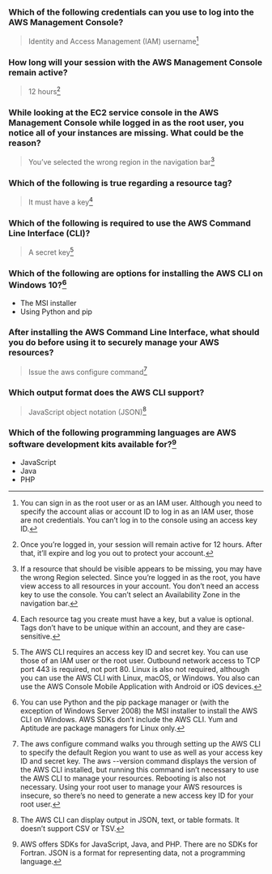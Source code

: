 ### Which of the following credentials can you use to log into the AWS Management Console?
>  Identity and Access Management (IAM) username[^1]

### How long will your session with the AWS Management Console remain active?
> 12 hours[^2]

### While looking at the EC2 service console in the AWS Management Console while logged in as the root user, you notice all of your instances are missing. What could be the reason?
>  You’ve selected the wrong region in the navigation bar[^3]

### Which of the following is true regarding a resource tag?
>  It must have a key[^4]

### Which of the following is required to use the AWS Command Line Interface (CLI)?
> A secret key[^5]

### Which of the following are options for installing the AWS CLI on Windows 10?[^6]
- The MSI installer
- Using Python and pip

### After installing the AWS Command Line Interface, what should you do before using it to securely manage your AWS resources?
> Issue the aws configure command[^7]

### Which output format does the AWS CLI support?
> JavaScript object notation (JSON)[^8]

### Which of the following programming languages are AWS software development kits available for?[^9]
- JavaScript
- Java
- PHP



[^1]: You can sign in as the root user or as an IAM user. Although you need to specify the account alias or account ID to log in as an IAM user, those are not credentials. You can’t log in to the console using an access key ID.
[^2]: Once you’re logged in, your session will remain active for 12 hours. After that, it’ll expire and log you out to protect your account.
[^3]: If a resource that should be visible appears to be missing, you may have the wrong Region selected. Since you’re logged in as the root, you have view access to all resources in your account. You don’t need an access key to use the console. You can’t select an Availability Zone in the navigation bar.
[^4]: Each resource tag you create must have a key, but a value is optional. Tags don’t have to be unique within an account, and they are case-sensitive.
[^5]: The AWS CLI requires an access key ID and secret key. You can use those of an IAM user or the root user. Outbound network access to TCP port 443 is required, not port 80. Linux is also not required, although you can use the AWS CLI with Linux, macOS, or Windows. You also can use the AWS Console Mobile Application with Android or iOS devices.
[^6]: You can use Python and the pip package manager or (with the exception of Windows Server 2008) the MSI installer to install the AWS CLI on Windows. AWS SDKs don’t include the AWS CLI. Yum and Aptitude are package managers for Linux only.
[^7]: The aws configure command walks you through setting up the AWS CLI to specify the default Region you want to use as well as your access key ID and secret key. The aws --version command displays the version of the AWS CLI installed, but running this command isn’t necessary to use the AWS CLI to manage your resources. Rebooting is also not necessary. Using your root user to manage your AWS resources is insecure, so there’s no need to generate a new access key ID for your root user.
[^8]: The AWS CLI can display output in JSON, text, or table formats. It doesn’t support CSV or TSV.
[^9]: AWS offers SDKs for JavaScript, Java, and PHP. There are no SDKs for Fortran. JSON is a format for representing data, not a programming language.